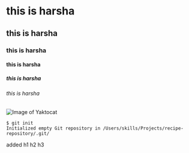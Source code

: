 # this is harsha 
## this is harsha 
### this is harsha 
#### this is harsha 
##### this is harsha 
###### this is harsha 

![Image of Yaktocat](https://octodex.github.com/images/yaktocat.png)


```
$ git init
Initialized empty Git repository in /Users/skills/Projects/recipe-repository/.git/
```

added h1 h2 h3
